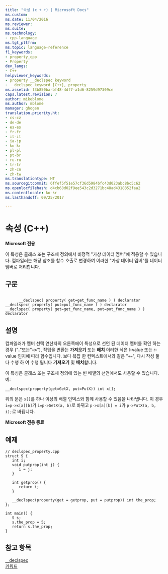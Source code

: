 ```yaml
---
title: "속성 (c + +) | Microsoft Docs"
ms.custom: 
ms.date: 11/04/2016
ms.reviewer: 
ms.suite: 
ms.technology:
- cpp-language
ms.tgt_pltfrm: 
ms.topic: language-reference
f1_keywords:
- property_cpp
- Property
dev_langs:
- C++
helpviewer_keywords:
- property __declspec keyword
- __declspec keyword [C++], property
ms.assetid: f3b850ba-bf48-4df7-a1d6-8259d97309ce
caps.latest.revision: 7
author: mikeblome
ms.author: mblome
manager: ghogen
translation.priority.ht:
- cs-cz
- de-de
- es-es
- fr-fr
- it-it
- ja-jp
- ko-kr
- pl-pl
- pt-br
- ru-ru
- tr-tr
- zh-cn
- zh-tw
ms.translationtype: HT
ms.sourcegitcommit: 6ffef5f51e57cf36d5984bfc43d023abc8bc5c62
ms.openlocfilehash: d4cb68d02f9ee543c2d3271bc48ad4318352faa2
ms.contentlocale: ko-kr
ms.lasthandoff: 09/25/2017

---
```

# <a name="property-c"></a>속성 (C++)
**Microsoft 전용**  
  
 이 특성은 클래스 또는 구조체 정의에서 비정적 "가상 데이터 멤버"에 적용할 수 있습니다. 컴파일러는 해당 참조를 함수 호출로 변경하여 이러한 "가상 데이터 멤버"를 데이터 멤버로 처리합니다.  
  
## <a name="syntax"></a>구문  
  
```  
  
      __declspec( property( get=get_func_name ) ) declarator  
__declspec( property( put=put_func_name ) ) declarator  
__declspec( property( get=get_func_name, put=put_func_name ) ) declarator  
```  
  
## <a name="remarks"></a>설명  
 컴파일러가 멤버 선택 연산자의 오른쪽에이 특성으로 선언 된 데이터 멤버를 확인 하는 경우 ("**.**"또는"**->**"), 작업을 변환는 **가져오기** 또는 **배치** 이러한 식은 l-value 또는 r-value 인지에 따라 함수입니다. 보다 복잡 한 컨텍스트에서와 같은 "`+=`", 다시 작성 둘 다 수행 하 여 수행 됩니다 **가져오기** 및 **배치**합니다.  
  
 이 특성은 클래스 또는 구조체 정의에 있는 빈 배열의 선언에서도 사용할 수 있습니다. 예:  
  
```  
__declspec(property(get=GetX, put=PutX)) int x[];  
```  
  
 위의 문은 `x[]`를 하나 이상의 배열 인덱스와 함께 사용할 수 있음을 나타냅니다. 이 경우 `i=p->x[a][b]`가 `i=p->GetX(a, b)`로 바뀌고 `p->x[a][b] = i`가 `p->PutX(a, b, i);`로 바뀝니다.  
  
 **Microsoft 전용 종료**  
  
## <a name="example"></a>예제  
  
```  
// declspec_property.cpp  
struct S {  
   int i;  
   void putprop(int j) {   
      i = j;  
   }  
  
   int getprop() {  
      return i;  
   }  
  
   __declspec(property(get = getprop, put = putprop)) int the_prop;  
};  
  
int main() {  
   S s;  
   s.the_prop = 5;  
   return s.the_prop;  
}  
```  
  
## <a name="see-also"></a>참고 항목  
 [__declspec](../cpp/declspec.md)   
 [키워드](../cpp/keywords-cpp.md)
